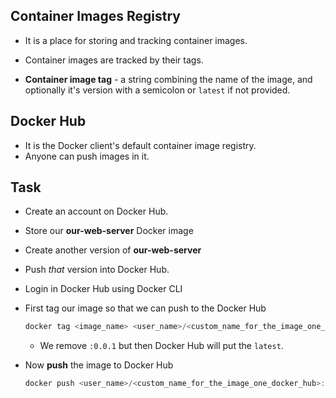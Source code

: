 ## Container Images Registry

- It is a place for storing and tracking container images.
- Container images are tracked by their tags.

- **Container image tag** - a string combining the name of the image, and optionally it's version with a semicolon or `latest` if not provided.

## Docker Hub

- It is the Docker client's default container image registry.
- Anyone can push images in it.

## Task

- Create an account on Docker Hub.
- Store our **our-web-server** Docker image
- Create another version of **our-web-server**
- Push _that_ version into Docker Hub.


- Login in Docker Hub using Docker CLI
- First tag our image so that we can push to the Docker Hub

    ```powershell
    docker tag <image_name> <user_name>/<custom_name_for_the_image_one_docker_hub>:0.0.1
    ```
    - We remove `:0.0.1` but then Docker Hub will put the `latest`.
    
- Now **push** the image to Docker Hub

    ```powershell
    docker push <user_name>/<custom_name_for_the_image_one_docker_hub>:0.0.1
    ```